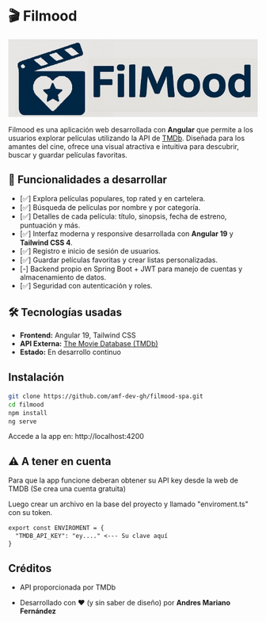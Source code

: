 # 🎬 Filmood
![Filmood Logo](public/images/logo.jpg)

Filmood es una aplicación web desarrollada con **Angular** que permite a los usuarios explorar películas utilizando la API de [TMDb](https://www.themoviedb.org/). Diseñada para los amantes del cine, ofrece una visual atractiva e intuitiva para descubrir, buscar y guardar películas favoritas.


## 🚀 Funcionalidades a desarrollar

- [✅] Explora películas populares, top rated y en cartelera.
- [✅] Búsqueda de películas por nombre y por categoría.
- [✅] Detalles de cada película: título, sinopsis, fecha de estreno, puntuación y más.
- [✅] Interfaz moderna y responsive desarrollada con **Angular 19** y **Tailwind CSS 4**.
- [✅] Registro e inicio de sesión de usuarios.
- [✅] Guardar películas favoritas y crear listas personalizadas.
- [-] Backend propio en Spring Boot + JWT para manejo de cuentas y almacenamiento de datos.
- [✅] Seguridad con autenticación y roles.

## 🛠️ Tecnologías usadas

- **Frontend:** Angular 19, Tailwind CSS
- **API Externa:** [The Movie Database (TMDb)](https://www.themoviedb.org/)
- **Estado:** En desarrollo continuo


## Instalación

```bash
git clone https://github.com/amf-dev-gh/filmood-spa.git
cd filmood
npm install
ng serve
```

Accede a la app en: http://localhost:4200

## ⚠️ A tener en cuenta

Para que la app funcione deberan obtener su API key desde la web de TMDB (Se crea una cuenta gratuita)

Luego crear un archivo en la base del proyecto y llamado "enviroment.ts" con su token.

```
export const ENVIROMENT = {
  "TMDB_API_KEY": "ey...." <--- Su clave aquí
}
```

## Créditos
- API proporcionada por TMDb

- Desarrollado con ❤️ (y sin saber de diseño) por **Andres Mariano Fernández**
